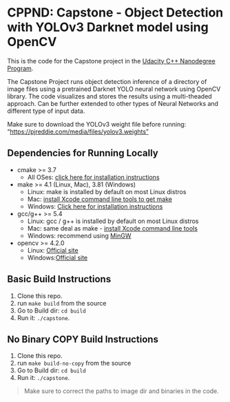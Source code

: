 # CPPND: Capstone - Object Detection with YOLOv3 Darknet model using OpenCV

This is the code for the Capstone project in the [Udacity C++ Nanodegree Program](https://www.udacity.com/course/c-plus-plus-nanodegree--nd213).

The Capstone Project runs object detection inference of a directory of image files using a pretrained Darknet YOLO neural network using OpenCV library. The code visualizes and stores the results using a multi-theaded approach. Can be further extended to other types of Neural Networks and different type of input data.

Make sure to download the YOLOv3 weight file before running: “https://pjreddie.com/media/files/yolov3.weights”

## Dependencies for Running Locally
* cmake >= 3.7
  * All OSes: [click here for installation instructions](https://cmake.org/install/)
* make >= 4.1 (Linux, Mac), 3.81 (Windows)
  * Linux: make is installed by default on most Linux distros
  * Mac: [install Xcode command line tools to get make](https://developer.apple.com/xcode/features/)
  * Windows: [Click here for installation instructions](http://gnuwin32.sourceforge.net/packages/make.htm)
* gcc/g++ >= 5.4
  * Linux: gcc / g++ is installed by default on most Linux distros
  * Mac: same deal as make - [install Xcode command line tools](https://developer.apple.com/xcode/features/)
  * Windows: recommend using [MinGW](http://www.mingw.org/)
* opencv >= 4.2.0
  * Linux: [Official site](https://docs.opencv.org/master/d7/d9f/tutorial_linux_install.html)
  * Windows:[Official site](https://docs.opencv.org/master/d3/d52/tutorial_windows_install.html)

## Basic Build Instructions

1. Clone this repo.
2. run `make build` from the source
3. Go to Build dir: `cd build`
4. Run it: `./capstone`.

## No Binary COPY Build Instructions

1. Clone this repo.
2. run `make build-no-copy` from the source
3. Go to Build dir: `cd build`
4. Run it: `./capstone`.

> Make sure to correct the paths to image dir and binaries in the code.